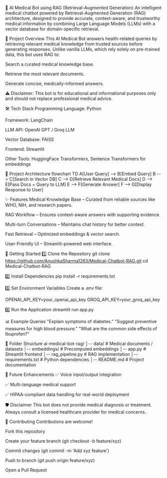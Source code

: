 🏥 AI Medical Bot using RAG (Retrieval-Augmented Generation)
An intelligent medical chatbot powered by Retrieval-Augmented Generation (RAG) architecture, designed to provide accurate, context-aware, and trustworthy medical information by combining Large Language Models (LLMs) with a vector database for domain-specific retrieval.

📌 Project Overview
This AI Medical Bot answers health-related queries by retrieving relevant medical knowledge from trusted sources before generating responses.
Unlike vanilla LLMs, which rely solely on pre-trained data, this bot uses RAG to:

Search a curated medical knowledge base.

Retrieve the most relevant documents.

Generate concise, medically-informed answers.

⚠ Disclaimer: This bot is for educational and informational purposes only and should not replace professional medical advice.

🛠️ Tech Stack
Programming Language: Python

Framework: LangChain

LLM API: OpenAI GPT / Groq LLM

Vector Database: FAISS

Frontend: Streamlit

Other Tools: HuggingFace Transformers, Sentence Transformers for embeddings

📂 Project Architecture
flowchart TD
    A[User Query] --> B[Embed Query]
    B --> C[Search in Vector DB]
    C --> D[Retrieve Relevant Medical Docs]
    D --> E[Pass Docs + Query to LLM]
    E --> F[Generate Answer]
    F --> G[Display Response to User]


✨ Features
Medical Knowledge Base – Curated from reliable sources like WHO, NIH, and research papers.

RAG Workflow – Ensures context-aware answers with supporting evidence.

Multi-turn Conversations – Maintains chat history for better context.

Fast Retrieval – Optimized embeddings & vector search.

User-Friendly UI – Streamlit-powered web interface.

🚀 Getting Started
1️⃣ Clone the Repository
git clone https://github.com/AnushkaSharma1263/Medical-Chatbot-RAG.git
cd Medical-Chatbot-RAG

2️⃣ Install Dependencies
pip install -r requirements.txt

3️⃣ Set Environment Variables
Create a .env file:

OPENAI_API_KEY=your_openai_api_key
GROQ_API_KEY=your_groq_api_key

4️⃣ Run the Application
streamlit run app.py

📊 Example Queries
"Explain symptoms of diabetes."
"Suggest preventive measures for high blood pressure."
"What are the common side effects of Ibuprofen?"

🧩 Folder Structure
ai-medical-bot-rag/
│-- data/                # Medical documents / datasets
│-- embeddings/          # Precomputed embeddings
│-- app.py                # Streamlit frontend
│-- rag_pipeline.py       # RAG implementation
│-- requirements.txt      # Python dependencies
│-- README.md             # Project documentation


🔮 Future Enhancements
✅ Voice input/output integration

✅ Multi-language medical support

✅ HIPAA-compliant data handling for real-world deployment

🛡 Disclaimer
This bot does not provide medical diagnosis or treatment. Always consult a licensed healthcare provider for medical concerns.

🤝 Contributing
Contributions are welcome!

Fork this repository

Create your feature branch (git checkout -b feature/xyz)

Commit changes (git commit -m 'Add xyz feature')

Push to branch (git push origin feature/xyz)

Open a Pull Request

